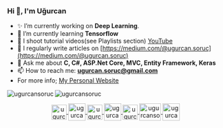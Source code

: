 ### Hi 👋, I'm Uğurcan
<!-- **ugurcansoruc/ugurcansoruc** is a ✨ _special_ ✨ repository because its `README.md` (this file) appears on your GitHub profile.
- 👯 I’m looking to collaborate on ...
- 🤔 I’m looking for help with ...
-->

- ✨ I’m currently working on **Deep Learning**.
- 🌱 I’m currently learning **Tensorflow**
- 🎥 I shoot tutorial videos(see Playlists section) [YouTube](https://youtu.be/zcR1mnXPtN0)
- 📝 I regularly write articles on [https://medium.com/@ugurcan.soruc](https://medium.com/@ugurcan.soruc)
- 💬 Ask me about **C, C#, ASP.Net Core, MVC, Entity Framework, Keras**
- 📫 How to reach me: **ugurcan.soruc@gmail.com**
- For more info; [My Personal Website](https://ugurcansoruc.github.io)
<p>
  <img align="left" src="https://github-readme-stats.vercel.app/api/top-langs/?username=ugurcansoruc&layout=compact&hide=html" alt="ugurcansoruc" />
  <img align="center" src="https://github-readme-stats.vercel.app/api?username=ugurcansoruc&show_icons=true" alt="ugurcansoruc" />
</p>
<p align="center">
  <a href="https://www.linkedin.com/in/ugurcan-soruc" target="blank">
    <img align="center" src="https://seeklogo.com/images/L/linkedin-black-icon-logo-ECC426C572-seeklogo.com.png" alt="ugurcansoruc" height="35" width="35" />
  </a>
  <a href="https://medium.com/@ugurcan.soruc" target="blank">
    <img align="center" src="https://cdn4.iconfinder.com/data/icons/social-media-2210/24/Medium-512.png" alt="ugurcansoruc" height="40" width="40" />
  </a>
  <a href="https://twitter.com/SorucUgurcan" target="blank">
    <img align="center" src="https://image.flaticon.com/icons/png/512/23/23931.png" alt="ugurcansoruc" height="35" width="35" />
  </a>
  <a href="https://www.instagram.com/ugurcan_soruc/" target="blank">
    <img align="center" src="https://cdn.iconscout.com/icon/free/png-256/instagram-233-896451.png" alt="ugurcansoruc" height="40" width="40" />
  </a>
  <a href="https://www.kaggle.com/ugurcansoruc" target="blank">
    <img align="center" src="https://cdn4.iconfinder.com/data/icons/logos-and-brands-1/512/189_Kaggle_logo_logos-512.png" alt="ugurcansoruc" height="35" width="35" />
  </a>
  <a href="https://gelecegiyazanlar.turkcell.com.tr/kisi/ugurcan.soruc" target="blank">
    <img align="center" src="https://s.turkcell.com.tr/SiteAssets/Hakkimizda/genel-bakis/logolarimiz/AMBLEM_SIYAH.jpg" alt="ugurcansoruc" height="40" width="50" />
  </a>
  <a href="https://www.youtube.com/channel/UC8FQcB8fAhQccxRT0kWH9mw" target="blank">
    <img align="center" src="https://image.flaticon.com/icons/png/512/48/48968.png" alt="ugurcansoruc" height="40" width="40" />
  </a>
</p>


